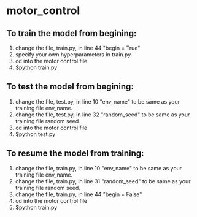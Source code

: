 # motor_control
## To train the model from begining:
1. change the file, train.py, in line 44 "begin = True"
2. specify your own hyperparameters in train.py
3. cd into the motor control file
4. $python train.py

## To test the model from begining:
1. change the file, test.py, in line 10 "env_name" to be same as your training file env_name.
2. change the file, test.py, in line 32 "random_seed" to be same as your training file random seed.
3. cd into the motor control file
4. $python test.py

## To resume the model from training:
1. change the file, train.py, in line 10 "env_name" to be same as your training file env_name.
2. change the file, train.py, in line 31 "random_seed" to be same as your training file random seed.
3. change the file, train.py, in line 44 "begin = False"
4. cd into the motor control file
5. $python train.py
